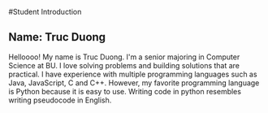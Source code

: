 #Student Introduction
## Name: Truc Duong

Helloooo! My name is Truc Duong. I'm a senior majoring in Computer Science at BU. I love solving problems and building solutions that are practical. I have experience with multiple programming languages such as Java, JavaScript, C and C++. However, my favorite programming language is Python because it is easy to use. Writing code in python resembles writing pseudocode in English.
